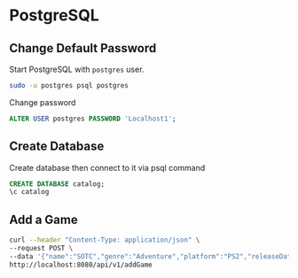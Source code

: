 # PostgreSQL

## Change Default Password

Start PostgreSQL with `postgres` user. 
```bash
sudo -u postgres psql postgres
```

Change password
```sql
ALTER USER postgres PASSWORD 'Localhost1';
```

## Create Database

Create database then connect to it via psql command
```sql
CREATE DATABASE catalog;
\c catalog
```

## Add a Game

```bash
curl --header "Content-Type: application/json" \
--request POST \
--data '{"name":"SOTC","genre":"Adventure","platform":"PS2","releaseDate":"2005-10-18","imgUrl":"nopath_yet","developer":"Team Ico","publisher":"sony"}' \
http://localhost:8080/api/v1/addGame
```
